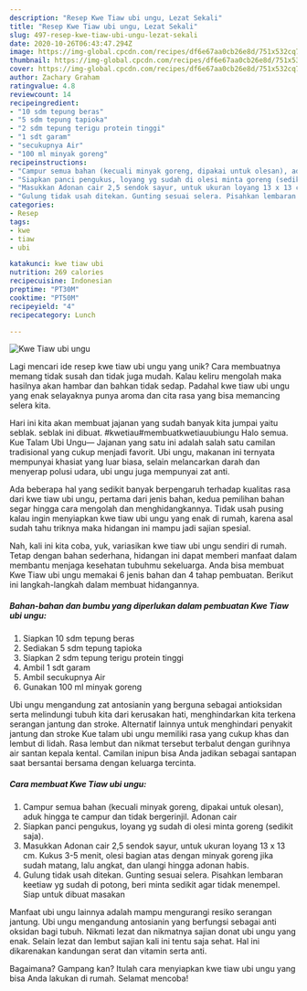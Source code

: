 ```yaml
---
description: "Resep Kwe Tiaw ubi ungu, Lezat Sekali"
title: "Resep Kwe Tiaw ubi ungu, Lezat Sekali"
slug: 497-resep-kwe-tiaw-ubi-ungu-lezat-sekali
date: 2020-10-26T06:43:47.294Z
image: https://img-global.cpcdn.com/recipes/df6e67aa0cb26e8d/751x532cq70/kwe-tiaw-ubi-ungu-foto-resep-utama.jpg
thumbnail: https://img-global.cpcdn.com/recipes/df6e67aa0cb26e8d/751x532cq70/kwe-tiaw-ubi-ungu-foto-resep-utama.jpg
cover: https://img-global.cpcdn.com/recipes/df6e67aa0cb26e8d/751x532cq70/kwe-tiaw-ubi-ungu-foto-resep-utama.jpg
author: Zachary Graham
ratingvalue: 4.8
reviewcount: 14
recipeingredient:
- "10 sdm tepung beras"
- "5 sdm tepung tapioka"
- "2 sdm tepung terigu protein tinggi"
- "1 sdt garam"
- "secukupnya Air"
- "100 ml minyak goreng"
recipeinstructions:
- "Campur semua bahan (kecuali minyak goreng, dipakai untuk olesan), aduk hingga te campur dan tidak bergerinjil. Adonan cair"
- "Siapkan panci pengukus, loyang yg sudah di olesi minta goreng (sedikit saja)."
- "Masukkan Adonan cair 2,5 sendok sayur, untuk ukuran loyang 13 x 13 cm. Kukus 3-5 menit, olesi bagian atas dengan minyak goreng jika sudah matang, lalu angkat, dan ulangi hingga adonan habis."
- "Gulung tidak usah ditekan. Gunting sesuai selera. Pisahkan lembaran keetiaw yg sudah di potong, beri minta sedikit agar tidak menempel. Siap untuk dibuat masakan"
categories:
- Resep
tags:
- kwe
- tiaw
- ubi

katakunci: kwe tiaw ubi 
nutrition: 269 calories
recipecuisine: Indonesian
preptime: "PT30M"
cooktime: "PT50M"
recipeyield: "4"
recipecategory: Lunch

---
```



![Kwe Tiaw ubi ungu](https://img-global.cpcdn.com/recipes/df6e67aa0cb26e8d/751x532cq70/kwe-tiaw-ubi-ungu-foto-resep-utama.jpg)

Lagi mencari ide resep kwe tiaw ubi ungu yang unik? Cara membuatnya memang tidak susah dan tidak juga mudah. Kalau keliru mengolah maka hasilnya akan hambar dan bahkan tidak sedap. Padahal kwe tiaw ubi ungu yang enak selayaknya punya aroma dan cita rasa yang bisa memancing selera kita.

Hari ini kita akan membuat jajanan yang sudah banyak kita jumpai yaitu seblak. seblak ini dibuat. #kwetiau#membuatkwetiauubiungu Halo semua. Kue Talam Ubi Ungu— Jajanan yang satu ini adalah salah satu camilan tradisional yang cukup menjadi favorit. Ubi ungu, makanan ini ternyata mempunyai khasiat yang luar biasa, selain melancarkan darah dan menyerap polusi udara, ubi ungu juga mempunyai zat anti.

Ada beberapa hal yang sedikit banyak berpengaruh terhadap kualitas rasa dari kwe tiaw ubi ungu, pertama dari jenis bahan, kedua pemilihan bahan segar hingga cara mengolah dan menghidangkannya. Tidak usah pusing kalau ingin menyiapkan kwe tiaw ubi ungu yang enak di rumah, karena asal sudah tahu triknya maka hidangan ini mampu jadi sajian spesial.


Nah, kali ini kita coba, yuk, variasikan kwe tiaw ubi ungu sendiri di rumah. Tetap dengan bahan sederhana, hidangan ini dapat memberi manfaat dalam membantu menjaga kesehatan tubuhmu sekeluarga. Anda bisa membuat Kwe Tiaw ubi ungu memakai 6 jenis bahan dan 4 tahap pembuatan. Berikut ini langkah-langkah dalam membuat hidangannya.

<!--inarticleads1-->

##### Bahan-bahan dan bumbu yang diperlukan dalam pembuatan Kwe Tiaw ubi ungu:

1. Siapkan 10 sdm tepung beras
1. Sediakan 5 sdm tepung tapioka
1. Siapkan 2 sdm tepung terigu protein tinggi
1. Ambil 1 sdt garam
1. Ambil secukupnya Air
1. Gunakan 100 ml minyak goreng


Ubi ungu mengandung zat antosianin yang berguna sebagai antioksidan serta melindungi tubuh kita dari kerusakan hati, menghindarkan kita terkena serangan jantung dan stroke. Alternatif lainnya untuk menghindari penyakit jantung dan stroke  Kue talam ubi ungu memiliki rasa yang cukup khas dan lembut di lidah. Rasa lembut dan nikmat tersebut terbalut dengan gurihnya air santan kepala kental. Camilan inipun bisa Anda jadikan sebagai santapan saat bersantai bersama dengan keluarga tercinta. 

<!--inarticleads2-->

##### Cara membuat Kwe Tiaw ubi ungu:

1. Campur semua bahan (kecuali minyak goreng, dipakai untuk olesan), aduk hingga te campur dan tidak bergerinjil. Adonan cair
1. Siapkan panci pengukus, loyang yg sudah di olesi minta goreng (sedikit saja).
1. Masukkan Adonan cair 2,5 sendok sayur, untuk ukuran loyang 13 x 13 cm. Kukus 3-5 menit, olesi bagian atas dengan minyak goreng jika sudah matang, lalu angkat, dan ulangi hingga adonan habis.
1. Gulung tidak usah ditekan. Gunting sesuai selera. Pisahkan lembaran keetiaw yg sudah di potong, beri minta sedikit agar tidak menempel. Siap untuk dibuat masakan


Manfaat ubi ungu lainnya adalah mampu mengurangi resiko serangan jantung. Ubi ungu mengandung antosianin yang berfungsi sebagai anti oksidan bagi tubuh. Nikmati lezat dan nikmatnya sajian donat ubi ungu yang enak. Selain lezat dan lembut sajian kali ini tentu saja sehat. Hal ini dikarenakan kandungan serat dan vitamin serta anti. 

Bagaimana? Gampang kan? Itulah cara menyiapkan kwe tiaw ubi ungu yang bisa Anda lakukan di rumah. Selamat mencoba!
